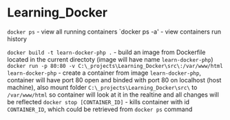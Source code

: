 # Learning_Docker

`docker ps` - view all running containers
`docker ps -a' - view containers run history

`docker build -t learn-docker-php .` - build an image from Dockerfile located in the current directoty (image will have name `learn-docker-php`)
`docker run -p 80:80 -v C:\_projects\Learning_Docker\src\:/var/www/html learn-docker-php` - create a container from image `learn-docker-php`, container will have port 80 open and binded with port 80 on localhost (host machine), also mount folder `C:\_projects\Learning_Docker\src\` to `/var/www/html` so container will look at it in the realtine and all changes will be reflected
`docker stop [CONTAINER_ID]` - kills container with id `CONTAINER_ID`, which could be retrieved from `docker ps` command
